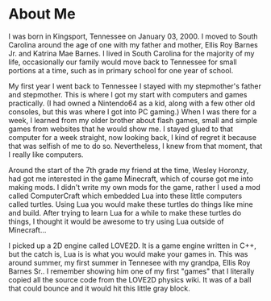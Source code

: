 # About Me
I was born in Kingsport, Tennessee on January 03, 2000. I moved to South Carolina around the age of one with my father and mother, Ellis Roy Barnes Jr. and Katrina Mae Barnes. I lived in South Carolina for the majority of my life, occasionally our family would move back to Tennessee for small portions at a time, such as in primary school for one year of school.

My first year I went back to Tennessee I stayed with my stepmother's father and stepmother. This is where I got my start with computers and games practically. (I had owned a Nintendo64 as a kid, along with a few other old consoles, but this was where I got into PC gaming.) When I was there for a week, I learned from my older brother about flash games, small and simple games from websites that he would show me. I stayed glued to that computer for a week straight, now looking back, I kind of regret it because that was selfish of me to do so. Nevertheless, I knew from that moment, that I really like computers.

Around the start of the 7th grade my friend at the time, Wesley Horonzy, had got me interested in the game Minecraft, which of course got me into making mods. I didn't write my own mods for the game, rather I used a mod called ComputerCraft which embedded Lua into these little computers called turtles. Using Lua you would make these turtles do things like mine and build. After trying to learn Lua for a while to make these turtles do things, I thought it would be awesome to try using Lua outside of Minecraft...

I picked up a 2D engine called LOVE2D. It is a game engine written in C++, but the catch is, Lua is is what you would make your games in. This was around summer, my first summer in Tennesee with my grandpa, Ellis Roy Barnes Sr.. I remember showing him one of my first "games" that I literally copied all the source code from the LOVE2D physics wiki. It was of a ball that could bounce and it would hit this little gray block.
